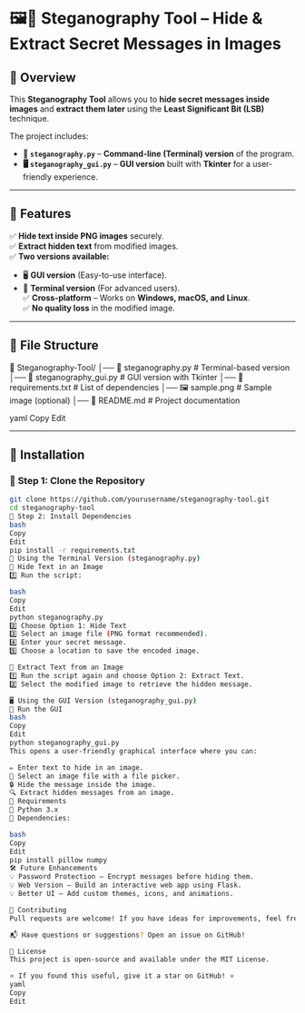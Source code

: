 # 🖼️🔐 Steganography Tool – Hide & Extract Secret Messages in Images

## 📌 Overview
This **Steganography Tool** allows you to **hide secret messages inside images** and **extract them later** using the **Least Significant Bit (LSB)** technique.

The project includes:
- **📜 `steganography.py`** – **Command-line (Terminal) version** of the program.
- **🖥️ `steganography_gui.py`** – **GUI version** built with **Tkinter** for a user-friendly experience.

---

## 🎨 Features
✅ **Hide text inside PNG images** securely.  
✅ **Extract hidden text** from modified images.  
✅ **Two versions available:**  
   - 🖥️ **GUI version** (Easy-to-use interface).  
   - 📜 **Terminal version** (For advanced users).  
✅ **Cross-platform** – Works on **Windows, macOS, and Linux**.  
✅ **No quality loss** in the modified image.  

---

## 📂 File Structure
📂 Steganography-Tool/ │── 📜 steganography.py # Terminal-based version │── 📜 steganography_gui.py # GUI version with Tkinter │── 📜 requirements.txt # List of dependencies │── 🖼️ sample.png # Sample image (optional) │── 📜 README.md # Project documentation

yaml
Copy
Edit

---

## 🚀 Installation

### 🔹 **Step 1: Clone the Repository**
```bash
git clone https://github.com/yourusername/steganography-tool.git
cd steganography-tool
🔹 Step 2: Install Dependencies
bash
Copy
Edit
pip install -r requirements.txt
📜 Using the Terminal Version (steganography.py)
🔹 Hide Text in an Image
1️⃣ Run the script:

bash
Copy
Edit
python steganography.py
2️⃣ Choose Option 1: Hide Text
3️⃣ Select an image file (PNG format recommended).
4️⃣ Enter your secret message.
5️⃣ Choose a location to save the encoded image.

🔹 Extract Text from an Image
1️⃣ Run the script again and choose Option 2: Extract Text.
2️⃣ Select the modified image to retrieve the hidden message.

🖥️ Using the GUI Version (steganography_gui.py)
🔹 Run the GUI
bash
Copy
Edit
python steganography_gui.py
This opens a user-friendly graphical interface where you can:

✏️ Enter text to hide in an image.
📂 Select an image file with a file picker.
🔒 Hide the message inside the image.
🔍 Extract hidden messages from an image.
📌 Requirements
🔹 Python 3.x
🔹 Dependencies:

bash
Copy
Edit
pip install pillow numpy
🛠️ Future Enhancements
💡 Password Protection – Encrypt messages before hiding them.
💡 Web Version – Build an interactive web app using Flask.
💡 Better UI – Add custom themes, icons, and animations.

🤝 Contributing
Pull requests are welcome! If you have ideas for improvements, feel free to fork this repo and submit a PR.

📬 Have questions or suggestions? Open an issue on GitHub!

📝 License
This project is open-source and available under the MIT License.

⭐ If you found this useful, give it a star on GitHub! ⭐
yaml
Copy
Edit
